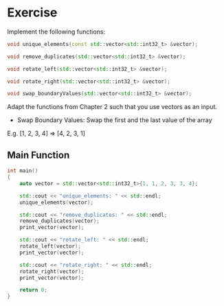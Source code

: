 # Exercise

Implement the following functions:

```cpp
void unique_elements(const std::vector<std::int32_t> &vector);

void remove_duplicates(std::vector<std::int32_t> &vector);

void rotate_left(std::vector<std::int32_t> &vector);

void rotate_right(std::vector<std::int32_t> &vector);

void swap_boundaryValues(std::vector<std::int32_t> &vector);
```

Adapt the functions from Chapter 2 such that you use vectors as an input.

- Swap Boundary Values: Swap the first and the last value of the array

E.g. [1, 2, 3, 4] => [4, 2, 3, 1]

## Main Function

```cpp
int main()
{
    auto vector = std::vector<std::int32_t>{1, 1, 2, 3, 3, 4};

    std::cout << "unique_elements: " << std::endl;
    unique_elements(vector);

    std::cout << "remove_duplicates: " << std::endl;
    remove_duplicates(vector);
    print_vector(vector);

    std::cout << "rotate_left: " << std::endl;
    rotate_left(vector);
    print_vector(vector);

    std::cout << "rotate_right: " << std::endl;
    rotate_right(vector);
    print_vector(vector);

    return 0;
}
```
